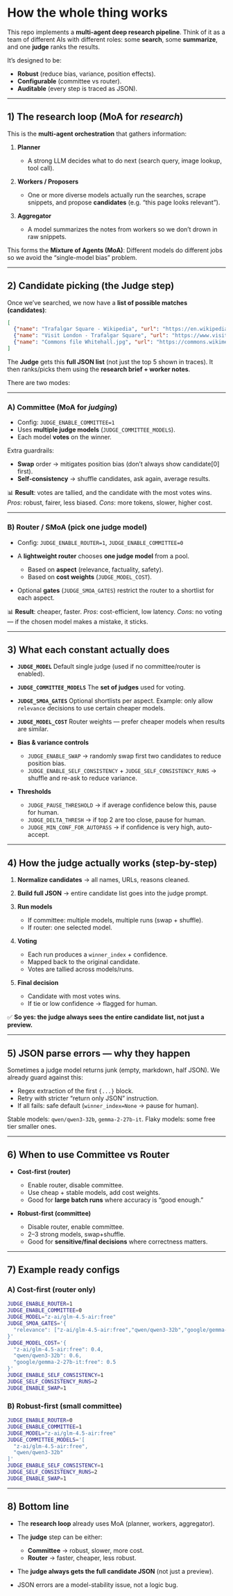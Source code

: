 

# How the whole thing works

This repo implements a **multi-agent deep research pipeline**.
Think of it as a team of different AIs with different roles: some **search**, some **summarize**, and one **judge** ranks the results.

It’s designed to be:

* **Robust** (reduce bias, variance, position effects).
* **Configurable** (committee vs router).
* **Auditable** (every step is traced as JSON).

---

## 1) The research loop (MoA for *research*)

This is the **multi-agent orchestration** that gathers information:

1. **Planner**

   * A strong LLM decides what to do next (search query, image lookup, tool call).

2. **Workers / Proposers**

   * One or more diverse models actually run the searches, scrape snippets, and propose **candidates** (e.g. “this page looks relevant”).

3. **Aggregator**

   * A model summarizes the notes from workers so we don’t drown in raw snippets.

This forms the **Mixture of Agents (MoA)**:
Different models do different jobs so we avoid the “single-model bias” problem.

---

## 2) Candidate picking (the **Judge** step)

Once we’ve searched, we now have a **list of possible matches (candidates)**:

```json
[
  {"name": "Trafalgar Square - Wikipedia", "url": "https://en.wikipedia.org/wiki/Trafalgar_Square", "why": "Reverse image search match"},
  {"name": "Visit London - Trafalgar Square", "url": "https://www.visitlondon.com/..."},
  {"name": "Commons file Whitehall.jpg", "url": "https://commons.wikimedia.org/..."}
]
```

The **Judge** gets this **full JSON list** (not just the top 5 shown in traces).
It then ranks/picks them using the **research brief + worker notes**.

There are two modes:

---

### A) Committee (MoA for *judging*)

* Config: `JUDGE_ENABLE_COMMITTEE=1`
* Uses **multiple judge models** (`JUDGE_COMMITTEE_MODELS`).
* Each model **votes** on the winner.

Extra guardrails:

* **Swap** order → mitigates position bias (don’t always show candidate\[0] first).
* **Self-consistency** → shuffle candidates, ask again, average results.

📊 **Result**: votes are tallied, and the candidate with the most votes wins.
*Pros*: robust, fairer, less biased.
*Cons*: more tokens, slower, higher cost.

---

### B) Router / SMoA (pick one judge model)

* Config: `JUDGE_ENABLE_ROUTER=1`, `JUDGE_ENABLE_COMMITTEE=0`
* A **lightweight router** chooses **one judge model** from a pool.

  * Based on **aspect** (relevance, factuality, safety).
  * Based on **cost weights** (`JUDGE_MODEL_COST`).
* Optional **gates** (`JUDGE_SMOA_GATES`) restrict the router to a shortlist for each aspect.

📊 **Result**: cheaper, faster.
*Pros*: cost-efficient, low latency.
*Cons*: no voting — if the chosen model makes a mistake, it sticks.

---

## 3) What each constant actually does

* **`JUDGE_MODEL`**
  Default single judge (used if no committee/router is enabled).

* **`JUDGE_COMMITTEE_MODELS`**
  The **set of judges** used for voting.

* **`JUDGE_SMOA_GATES`**
  Optional shortlists per aspect.
  Example: only allow `relevance` decisions to use certain cheaper models.

* **`JUDGE_MODEL_COST`**
  Router weights — prefer cheaper models when results are similar.

* **Bias & variance controls**

  * `JUDGE_ENABLE_SWAP` → randomly swap first two candidates to reduce position bias.
  * `JUDGE_ENABLE_SELF_CONSISTENCY` + `JUDGE_SELF_CONSISTENCY_RUNS` → shuffle and re-ask to reduce variance.

* **Thresholds**

  * `JUDGE_PAUSE_THRESHOLD` → if average confidence below this, pause for human.
  * `JUDGE_DELTA_THRESH` → if top 2 are too close, pause for human.
  * `JUDGE_MIN_CONF_FOR_AUTOPASS` → if confidence is very high, auto-accept.

---

## 4) How the judge actually works (step-by-step)

1. **Normalize candidates** → all names, URLs, reasons cleaned.
2. **Build full JSON** → entire candidate list goes into the judge prompt.
3. **Run models**

   * If committee: multiple models, multiple runs (swap + shuffle).
   * If router: one selected model.
4. **Voting**

   * Each run produces a `winner_index` + confidence.
   * Mapped back to the original candidate.
   * Votes are tallied across models/runs.
5. **Final decision**

   * Candidate with most votes wins.
   * If tie or low confidence → flagged for human.

✅ **So yes: the judge always sees the entire candidate list, not just a preview.**

---

## 5) JSON parse errors — why they happen

Sometimes a judge model returns junk (empty, markdown, half JSON).
We already guard against this:

* Regex extraction of the first `{...}` block.
* Retry with stricter “return only JSON” instruction.
* If all fails: safe default (`winner_index=None` → pause for human).

Stable models: `qwen/qwen3-32b`, `gemma-2-27b-it`.
Flaky models: some free tier smaller ones.

---

## 6) When to use Committee vs Router

* **Cost-first (router)**

  * Enable router, disable committee.
  * Use cheap + stable models, add cost weights.
  * Good for **large batch runs** where accuracy is “good enough.”

* **Robust-first (committee)**

  * Disable router, enable committee.
  * 2–3 strong models, swap+shuffle.
  * Good for **sensitive/final decisions** where correctness matters.

---

## 7) Example ready configs

### A) Cost-first (router only)

```bash
JUDGE_ENABLE_ROUTER=1
JUDGE_ENABLE_COMMITTEE=0
JUDGE_MODEL="z-ai/glm-4.5-air:free"
JUDGE_SMOA_GATES='{
  "relevance": ["z-ai/glm-4.5-air:free","qwen/qwen3-32b","google/gemma-2-27b-it:free"]
}'
JUDGE_MODEL_COST='{
  "z-ai/glm-4.5-air:free": 0.4,
  "qwen/qwen3-32b": 0.6,
  "google/gemma-2-27b-it:free": 0.5
}'
JUDGE_ENABLE_SELF_CONSISTENCY=1
JUDGE_SELF_CONSISTENCY_RUNS=2
JUDGE_ENABLE_SWAP=1
```

### B) Robust-first (small committee)

```bash
JUDGE_ENABLE_ROUTER=0
JUDGE_ENABLE_COMMITTEE=1
JUDGE_MODEL="z-ai/glm-4.5-air:free"
JUDGE_COMMITTEE_MODELS='[
  "z-ai/glm-4.5-air:free",
  "qwen/qwen3-32b"
]'
JUDGE_ENABLE_SELF_CONSISTENCY=1
JUDGE_SELF_CONSISTENCY_RUNS=2
JUDGE_ENABLE_SWAP=1
```

---

## 8) Bottom line

* The **research loop** already uses MoA (planner, workers, aggregator).
* The **judge** step can be either:

  * **Committee** → robust, slower, more cost.
  * **Router** → faster, cheaper, less robust.
* The **judge always gets the full candidate JSON** (not just a preview).
* JSON errors are a model-stability issue, not a logic bug.


